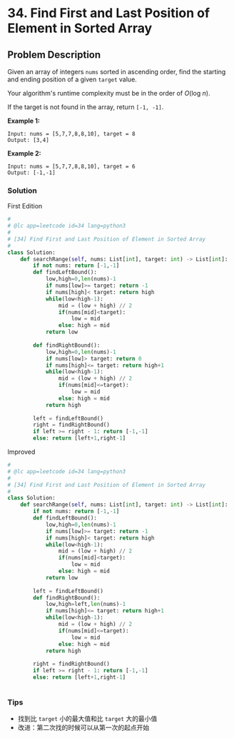 # 34. Find First and Last Position of Element in Sorted Array



## Problem Description

Given an array of integers `nums` sorted in ascending order, find the starting and ending position of a given `target` value.

Your algorithm's runtime complexity must be in the order of *O*(log *n*).

If the target is not found in the array, return `[-1, -1]`.

**Example 1:**

```
Input: nums = [5,7,7,8,8,10], target = 8
Output: [3,4]
```

**Example 2:**

```
Input: nums = [5,7,7,8,8,10], target = 6
Output: [-1,-1]
```



### Solution

First Edition

```python
#
# @lc app=leetcode id=34 lang=python3
#
# [34] Find First and Last Position of Element in Sorted Array
#
class Solution:
    def searchRange(self, nums: List[int], target: int) -> List[int]:
        if not nums: return [-1,-1]
        def findLeftBound():    
            low,high=0,len(nums)-1
            if nums[low]>= target: return -1
            if nums[high]< target: return high
            while(low<high-1):
                mid = (low + high) // 2
                if(nums[mid]<target):
                    low = mid
                else: high = mid
            return low
        
        def findRightBound():
            low,high=0,len(nums)-1
            if nums[low]> target: return 0
            if nums[high]<= target: return high+1
            while(low<high-1):
                mid = (low + high) // 2
                if(nums[mid]<=target):
                    low = mid
                else: high = mid
            return high
        
        left = findLeftBound()
        right = findRightBound()
        if left >= right - 1: return [-1,-1]
        else: return [left+1,right-1]
```



Improved



```python
#
# @lc app=leetcode id=34 lang=python3
#
# [34] Find First and Last Position of Element in Sorted Array
#
class Solution:
    def searchRange(self, nums: List[int], target: int) -> List[int]:
        if not nums: return [-1,-1]
        def findLeftBound():    
            low,high=0,len(nums)-1
            if nums[low]>= target: return -1
            if nums[high]< target: return high
            while(low<high-1):
                mid = (low + high) // 2
                if(nums[mid]<target):
                    low = mid
                else: high = mid
            return low
        
        left = findLeftBound()
        def findRightBound():
            low,high=left,len(nums)-1
            if nums[high]<= target: return high+1
            while(low<high-1):
                mid = (low + high) // 2
                if(nums[mid]<=target):
                    low = mid
                else: high = mid
            return high
        
        right = findRightBound()
        if left >= right - 1: return [-1,-1]
        else: return [left+1,right-1]
           
```



### Tips

- 找到比 `target` 小的最大值和比 `target` 大的最小值
- 改进：第二次找的时候可以从第一次的起点开始

